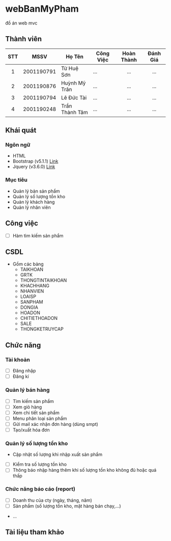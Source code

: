 # webBanMyPham
đồ án web mvc

## Thành viên
| STT | MSSV | Họ Tên | Công Việc | Hoàn Thành | Đánh Giá |
| :---: | :---: | --- | --- | :---: | :---: |
| 1 | 2001190791 | Từ Huệ Sơn | ... | ... | ... |
| 2 | 2001190876 | Huỳnh Mỹ Trân | ... | ... | ... |
| 3 | 2001190794 | Lê Đức Tài | ... | ... | ... |
| 4 | 2001190248 | Trần Thành Tâm | ... | ... | ... |

## Khái quát
### Ngôn ngữ
- HTML
- Bootstrap (v5.1.1) [Link](https://getbootstrap.com/)
- Jquery (v3.6.0) [Link](https://jquery.com/)

### Mục tiêu
- Quản lý bản sản phẩm
- Quản lý số lượng tồn kho
- Quản lý khách hàng
- Quản lý nhân viên

## Công việc
- [ ] Hàm tìm kiếm sản phẩm

## CSDL
- Gồm các bảng
    - TAIKHOAN
    - GRTK
    - THONGTINTAIKHOAN
    - KHACHHANG
    - NHANVIEN
    - LOAISP
    - SANPHAM
    - DONGIA
    - HOADON
    - CHITIETHOADON
    - SALE
    - THONGKETRUYCAP

## Chức năng
### Tài khoản
- [ ] Đăng nhập
- [ ] Đăng kí
### Quản lý bán hàng
- [ ] Tìm kiếm sản phẩm
- [ ] Xem giỏ hàng 
- [ ] Xem chi tiết sản phẩm
- [ ] Menu phân loại sản phẩm
- [ ] Gửi mail xác nhận đơn hàng (dùng smpt)
- [ ] Tạo/xuất hóa đơn
### Quản lý số lượng tồn kho
- Cập nhật số lượng khi nhập xuất sản phẩm
- [ ] Kiểm tra số lượng tồn kho
- [ ] Thông báo nhập hàng thêm khi số lượng tồn kho không đủ hoặc quá thấp
### Chức năng báo cáo (report)
- [ ] Doanh thu của cty (ngày, tháng, năm)
- [ ] Sản phẩm (số lượng tồn kho, mặt hàng bán chạy,...)
- ...

## Tài liệu tham khảo
